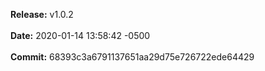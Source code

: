 **Release:** 
v1.0.2
<br><br>**Date:** 
2020-01-14 13:58:42 -0500
<br><br>**Commit:** 
68393c3a6791137651aa29d75e726722ede64429

